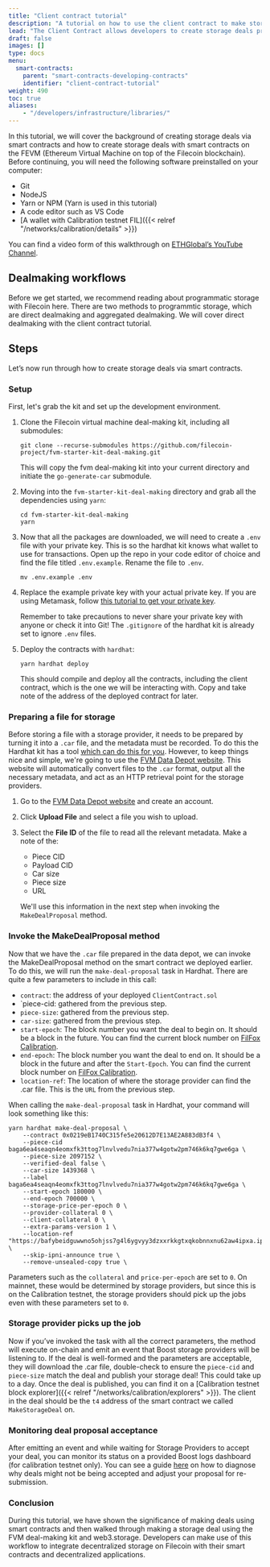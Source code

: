 ```yaml
---
title: "Client contract tutorial"
description: "A tutorial on how to use the client contract to make storage deals using smart contracts."
lead: "The Client Contract allows developers to create storage deals programmatically via smart contracts."
draft: false
images: []
type: docs
menu:
  smart-contracts:
    parent: "smart-contracts-developing-contracts"
    identifier: "client-contract-tutorial"
weight: 490
toc: true
aliases:
    - "/developers/infrastructure/libraries/"
---
```


In this tutorial, we will cover the background of creating storage deals via smart contracts and how to create storage deals with smart contracts on the FEVM (Ethereum Virtual Machine on top of the Filecoin blockchain). Before continuing, you will need the following software preinstalled on your computer:

- Git
- NodeJS
- Yarn or NPM (Yarn is used in this tutorial)
- A code editor such as VS Code
- [A wallet with Calibration testnet FIL]({{< relref "/networks/calibration/details" >}})

You can find a video form of this walkthrough on [ETHGlobal’s YouTube Channel](https://www.youtube.com/watch?v=27EV3gQGY9k). 

## Dealmaking workflows

Before we get started, we recommend reading about programmatic storage with Filecoin here. There are two methods to programmtic storage, which are direct dealmaking and aggregated dealmaking. We will cover direct dealmaking with the client contract tutorial.

## Steps

Let’s now run through how to create storage deals via smart contracts.

### Setup

First, let's grab the kit and set up the development environment.

1. Clone the Filecoin virtual machine deal-making kit, including all submodules:

    ```shell
    git clone --recurse-submodules https://github.com/filecoin-project/fvm-starter-kit-deal-making.git
    ```

    This will copy the fvm deal-making kit into your current directory and initiate the `go-generate-car` submodule. 

1. Moving into the `fvm-starter-kit-deal-making` directory and grab all the dependencies using `yarn`:

    ```shell
    cd fvm-starter-kit-deal-making
    yarn
    ```

1. Now that all the packages are downloaded, we will need to create a `.env` file with your private key. This is so the hardhat kit knows what wallet to use for transactions. Open up the repo in your code editor of choice and find the file titled `.env.example`. Rename the file to `.env`. 

    ```
    mv .env.example .env
    ```

1. Replace the example private key with your actual private key. If you are using Metamask, follow [this tutorial to get your private key](https://support.metamask.io/hc/en-us/articles/360015289632-How-to-export-an-account-s-private-key#:~:text=On%20the%20account%20page%2C%20click,click%20%E2%80%9CConfirm%E2%80%9D%20to%20proceed.). 

    Remember to take precautions to never share your private key with anyone or check it into Git! The `.gitignore` of the hardhat kit is already set to ignore `.env` files.

1. Deploy the contracts with `hardhat`:

    ```shell
    yarn hardhat deploy
    ```

    This should compile and deploy all the contracts, including the client contract, which is the one we will be interacting with. Copy and take note of the address of the deployed contract for later. 

### Preparing a file for storage

Before storing a file with a storage provider, it needs to be prepared by turning it into a `.car` file, and the metadata must be recorded. To do this the Hardhat kit has a tool [which can do this for you](https://github.com/filecoin-project/fevm-hardhat-kit/tree/main/tools). However, to keep things nice and simple, we're going to use the [FVM Data Depot website](https://data.lighthouse.storage/). This website will automatically convert files to the `.car` format, output all the necessary metadata, and act as an HTTP retrieval point for the storage providers.

1. Go to the [FVM Data Depot website](https://data.lighthouse.storage/) and create an account.
1. Click **Upload File** and select a file you wish to upload.
1. Select the **File ID** of the file to read all the relevant metadata. Make a note of the:

    - Piece CID
    - Payload CID
    - Car size
    - Piece size
    - URL

    We'll use this information in the next step when invoking the `MakeDealProposal` method. 

### Invoke the MakeDealProposal method

Now that we have the `.car` file prepared in the data depot, we can invoke the MakeDealProposal method on the smart contract we deployed earlier. To do this, we will run the `make-deal-proposal` task in Hardhat. There are quite a few parameters to include in this call:

- `contract`: the address of your deployed `ClientContract.sol`
- `piece-cid: gathered from the previous step.
- `piece-size`: gathered from the previous step.
- `car-size`: gathered from the previous step.
- `start-epoch`: The block number you want the deal to begin on. It should be a block in the future. You can find the current block number on [FilFox Calibration](https://calibration.filfox.info/en). 
- `end-epoch`: The block number you want the deal to end on. It should be a block in the future and after the `Start-Epoch`. You can find the current block number on [FilFox Calibration](https://calibration.filfox.info/en). 
- `location-ref`: The location of where the storage provider can find the .car file. This is the `URL` from the previous step.

When calling the `make-deal-proposal` task in Hardhat, your command will look something like this:

```shell
yarn hardhat make-deal-proposal \ 
    --contract 0x0219eB1740C315fe5e20612D7E13AE2A883dB3f4 \
    --piece-cid baga6ea4seaqn4eomxfk3ttog7lnvlvedu7nia377w4gotw2pm746k6kq7gwe6ga \
    --piece-size 2097152 \
    --verified-deal false \
    --car-size 1439368 \
    --label baga6ea4seaqn4eomxfk3ttog7lnvlvedu7nia377w4gotw2pm746k6kq7gwe6ga \
    --start-epoch 180000 \
    --end-epoch 700000 \
    --storage-price-per-epoch 0 \
    --provider-collateral 0 \
    --client-collateral 0 \
    --extra-params-version 1 \
    --location-ref "https://bafybeidguwwno5ohjss7g4l6ygvyy3dzxxrkkgtxqkobnnxnu62aw4ipxa.ipfs.w3s.link/ipfs/bafybeidguwwno5ohjss7g4l6ygvyy3dzxxrkkgtxqkobnnxnu62aw4ipxa/baga6ea4seaqn4eomxfk3ttog7lnvlvedu7nia377w4gotw2pm746k6kq7gwe6ga.car \
    --skip-ipni-announce true \
    --remove-unsealed-copy true \
```

Parameters such as the `collateral` and `price-per-epoch` are set to `0`. On mainnet, these would be determined by storage providers, but since this is on the Calibration testnet, the storage providers should pick up the jobs even with these parameters set to `0`.

### Storage provider picks up the job

Now if you’ve invoked the task with all the correct parameters, the method will execute on-chain and emit an event that Boost storage providers will be listening to. If the deal is well-formed and the parameters are acceptable, they will download the .car file, double-check to ensure the `piece-cid` and `piece-size` match the deal and publish your storage deal! This could take up to a day. Once the deal is published, you can find it on a [Calibration testnet block explorer]({{< relref "/networks/calibration/explorers" >}}). The client in the deal should be the `t4` address of the smart contract we called `MakeStorageDeal` on.

### Monitoring deal proposal acceptance

After emitting an event and while waiting for Storage Providers to accept your deal, you can monitor its status on a provided Boost logs dashboard (for calibration testnet only). You can see a guide [here](https://github.com/filecoin-project/community/discussions/659) on how to diagnose why deals might not be being accepted and adjust your proposal for re-submission.

### Conclusion

During this tutorial, we have shown the significance of making deals using smart contracts and then walked through making a storage deal using the FVM deal-making kit and web3.storage. Developers can make use of this workflow to integrate decentralized storage on Filecoin with their smart contracts and decentralized applications. 
